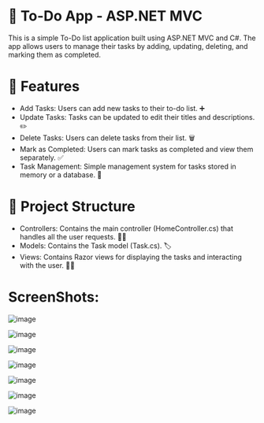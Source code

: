 # 📝 To-Do App - ASP.NET MVC

This is a simple To-Do list application built using ASP.NET MVC and C#. The app allows users to manage their tasks by adding, updating, deleting, and marking them as completed.

# 🚀 Features
- Add Tasks: Users can add new tasks to their to-do list. ➕
- Update Tasks: Tasks can be updated to edit their titles and descriptions. ✏️
- Delete Tasks: Users can delete tasks from their list. 🗑️
- Mark as Completed: Users can mark tasks as completed and view them separately. ✅
- Task Management: Simple management system for tasks stored in memory or a database. 🔄

# 📂 Project Structure
- Controllers: Contains the main controller (HomeController.cs) that handles all the user requests. 🧑‍💻
- Models: Contains the Task model (Task.cs). 🏷️
- Views: Contains Razor views for displaying the tasks and interacting with the user. 👩‍💻


# ScreenShots:

![image](https://github.com/user-attachments/assets/56e1fb19-736a-4eec-aed8-817c9e2d7f48)

![image](https://github.com/user-attachments/assets/2d8f42a6-c560-4dc0-a5b2-fada5a7bd617)

![image](https://github.com/user-attachments/assets/2bfb6ac6-a3f0-4836-a381-c777a1941757)

![image](https://github.com/user-attachments/assets/00db75a0-2803-4985-90e0-31085f7d653d)

![image](https://github.com/user-attachments/assets/91458168-2171-4bd1-acd3-3e9fea64497c)

![image](https://github.com/user-attachments/assets/ce09a01e-556d-4543-9d42-f87c30d6bccc)

![image](https://github.com/user-attachments/assets/389fa578-dd19-4983-b124-7b18cf52cde9)




